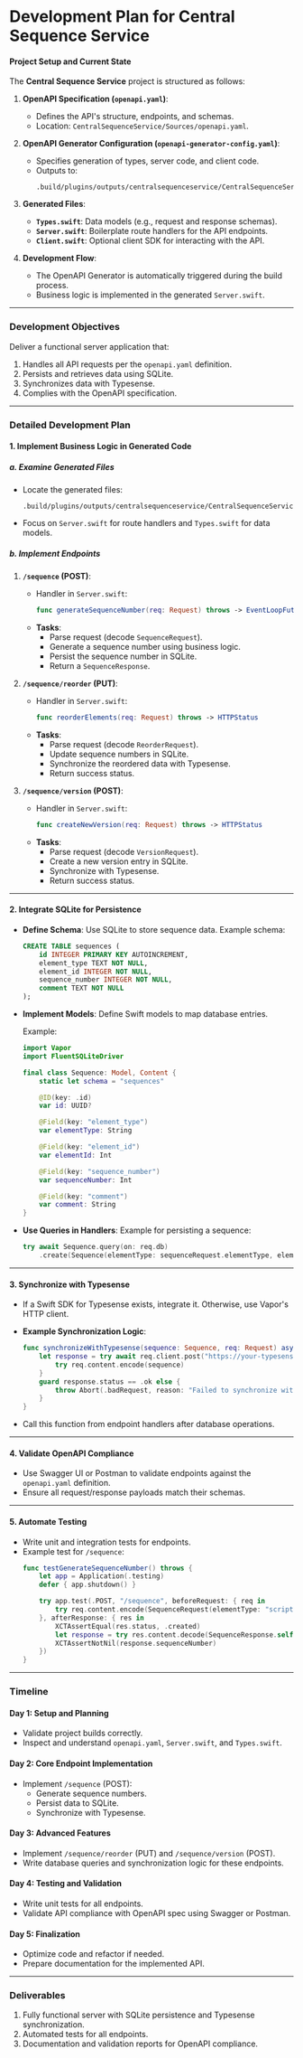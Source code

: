 # Development Plan for Central Sequence Service

#### **Project Setup and Current State**
The **Central Sequence Service** project is structured as follows:

1. **OpenAPI Specification (`openapi.yaml`)**:
   - Defines the API's structure, endpoints, and schemas.
   - Location: `CentralSequenceService/Sources/openapi.yaml`.

2. **OpenAPI Generator Configuration (`openapi-generator-config.yaml`)**:
   - Specifies generation of types, server code, and client code.
   - Outputs to:
     ```
     .build/plugins/outputs/centralsequenceservice/CentralSequenceService/destination/OpenAPIGenerator/GeneratedSources
     ```

3. **Generated Files**:
   - **`Types.swift`**: Data models (e.g., request and response schemas).
   - **`Server.swift`**: Boilerplate route handlers for the API endpoints.
   - **`Client.swift`**: Optional client SDK for interacting with the API.

4. **Development Flow**:
   - The OpenAPI Generator is automatically triggered during the build process.
   - Business logic is implemented in the generated `Server.swift`.

---

### **Development Objectives**
Deliver a functional server application that:
1. Handles all API requests per the `openapi.yaml` definition.
2. Persists and retrieves data using SQLite.
3. Synchronizes data with Typesense.
4. Complies with the OpenAPI specification.

---

### **Detailed Development Plan**

#### **1. Implement Business Logic in Generated Code**

##### **a. Examine Generated Files**
- Locate the generated files:
  ```
  .build/plugins/outputs/centralsequenceservice/CentralSequenceService/destination/OpenAPIGenerator/GeneratedSources
  ```
- Focus on `Server.swift` for route handlers and `Types.swift` for data models.

##### **b. Implement Endpoints**

1. **`/sequence` (POST)**:
   - Handler in `Server.swift`:
     ```swift
     func generateSequenceNumber(req: Request) throws -> EventLoopFuture<SequenceResponse>
     ```
   - **Tasks**:
     - Parse request (decode `SequenceRequest`).
     - Generate a sequence number using business logic.
     - Persist the sequence number in SQLite.
     - Return a `SequenceResponse`.

2. **`/sequence/reorder` (PUT)**:
   - Handler in `Server.swift`:
     ```swift
     func reorderElements(req: Request) throws -> HTTPStatus
     ```
   - **Tasks**:
     - Parse request (decode `ReorderRequest`).
     - Update sequence numbers in SQLite.
     - Synchronize the reordered data with Typesense.
     - Return success status.

3. **`/sequence/version` (POST)**:
   - Handler in `Server.swift`:
     ```swift
     func createNewVersion(req: Request) throws -> HTTPStatus
     ```
   - **Tasks**:
     - Parse request (decode `VersionRequest`).
     - Create a new version entry in SQLite.
     - Synchronize with Typesense.
     - Return success status.

---

#### **2. Integrate SQLite for Persistence**

- **Define Schema**:
  Use SQLite to store sequence data. Example schema:
  ```sql
  CREATE TABLE sequences (
      id INTEGER PRIMARY KEY AUTOINCREMENT,
      element_type TEXT NOT NULL,
      element_id INTEGER NOT NULL,
      sequence_number INTEGER NOT NULL,
      comment TEXT NOT NULL
  );
  ```

- **Implement Models**:
  Define Swift models to map database entries.

  Example:
  ```swift
  import Vapor
  import FluentSQLiteDriver

  final class Sequence: Model, Content {
      static let schema = "sequences"

      @ID(key: .id)
      var id: UUID?

      @Field(key: "element_type")
      var elementType: String

      @Field(key: "element_id")
      var elementId: Int

      @Field(key: "sequence_number")
      var sequenceNumber: Int

      @Field(key: "comment")
      var comment: String
  }
  ```

- **Use Queries in Handlers**:
  Example for persisting a sequence:
  ```swift
  try await Sequence.query(on: req.db)
      .create(Sequence(elementType: sequenceRequest.elementType, elementId: sequenceRequest.elementId, sequenceNumber: generatedNumber, comment: "Generated successfully"))
  ```

---

#### **3. Synchronize with Typesense**

- If a Swift SDK for Typesense exists, integrate it. Otherwise, use Vapor's HTTP client.
- **Example Synchronization Logic**:
  ```swift
  func synchronizeWithTypesense(sequence: Sequence, req: Request) async throws {
      let response = try await req.client.post("https://your-typesense-instance.com/sync") { req in
          try req.content.encode(sequence)
      }
      guard response.status == .ok else {
          throw Abort(.badRequest, reason: "Failed to synchronize with Typesense")
      }
  }
  ```

- Call this function from endpoint handlers after database operations.

---

#### **4. Validate OpenAPI Compliance**

- Use Swagger UI or Postman to validate endpoints against the `openapi.yaml` definition.
- Ensure all request/response payloads match their schemas.

---

#### **5. Automate Testing**

- Write unit and integration tests for endpoints.
- Example test for `/sequence`:
  ```swift
  func testGenerateSequenceNumber() throws {
      let app = Application(.testing)
      defer { app.shutdown() }

      try app.test(.POST, "/sequence", beforeRequest: { req in
          try req.content.encode(SequenceRequest(elementType: "script", elementId: 1, comment: "Test"))
      }, afterResponse: { res in
          XCTAssertEqual(res.status, .created)
          let response = try res.content.decode(SequenceResponse.self)
          XCTAssertNotNil(response.sequenceNumber)
      })
  }
  ```

---

### **Timeline**

#### **Day 1: Setup and Planning**
- Validate project builds correctly.
- Inspect and understand `openapi.yaml`, `Server.swift`, and `Types.swift`.

#### **Day 2: Core Endpoint Implementation**
- Implement `/sequence` (POST):
  - Generate sequence numbers.
  - Persist data to SQLite.
  - Synchronize with Typesense.

#### **Day 3: Advanced Features**
- Implement `/sequence/reorder` (PUT) and `/sequence/version` (POST).
- Write database queries and synchronization logic for these endpoints.

#### **Day 4: Testing and Validation**
- Write unit tests for all endpoints.
- Validate API compliance with OpenAPI spec using Swagger or Postman.

#### **Day 5: Finalization**
- Optimize code and refactor if needed.
- Prepare documentation for the implemented API.

---

### **Deliverables**
1. Fully functional server with SQLite persistence and Typesense synchronization.
2. Automated tests for all endpoints.
3. Documentation and validation reports for OpenAPI compliance.
